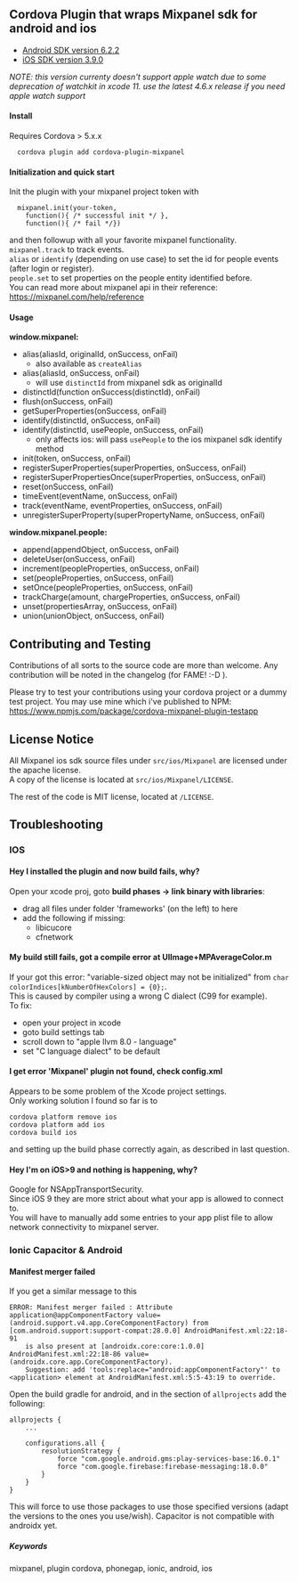 
## Cordova Plugin that wraps Mixpanel sdk for android and ios

- [Android SDK version 6.2.2](https://github.com/mixpanel/mixpanel-android/tree/v6.2.2)
- [iOS SDK version 3.9.0](https://github.com/mixpanel/mixpanel-iphone/tree/v3.9.0)

*NOTE: this version currenty doesn't support apple watch due to some deprecation of watchkit in xcode 11. use the latest 4.6.x release if you need apple watch support*


#### Install

Requires Cordova > 5.x.x

```
  cordova plugin add cordova-plugin-mixpanel
```

#### Initialization and quick start

Init the plugin with your mixpanel project token with
```
  mixpanel.init(your-token,
    function(){ /* successful init */ },
    function(){ /* fail */})
```
and then followup with all your favorite mixpanel functionality.<br/>
`mixpanel.track` to track events.<br/>
`alias` or `identify` (depending on use case) to set the id for people events (after login or register).<br/>
`people.set` to set properties on the people entity identified before.<br/>
You can read more about mixpanel api in their reference: https://mixpanel.com/help/reference <br/>


#### Usage

**window.mixpanel:**

- alias(aliasId, originalId, onSuccess, onFail)
  - also available as ```createAlias```
- alias(aliasId, onSuccess, onFail)
  - will use `distinctId` from mixpanel sdk as originalId
- distinctId(function onSuccess(distinctId), onFail)
- flush(onSuccess, onFail)
- getSuperProperties(onSuccess, onFail)
- identify(distinctId, onSuccess, onFail)
- identify(distinctId, usePeople, onSuccess, onFail)
  - only affects ios: will pass `usePeople` to the ios mixpanel sdk identify method
- init(token, onSuccess, onFail)
- registerSuperProperties(superProperties, onSuccess, onFail)
- registerSuperPropertiesOnce(superProperties, onSuccess, onFail)
- reset(onSuccess, onFail)
- timeEvent(eventName, onSuccess, onFail)
- track(eventName, eventProperties, onSuccess, onFail)
- unregisterSuperProperty(superPropertyName, onSuccess, onFail)

**window.mixpanel.people:**

- append(appendObject, onSuccess, onFail)
- deleteUser(onSuccess, onFail)
- increment(peopleProperties, onSuccess, onFail)
- set(peopleProperties, onSuccess, onFail)
- setOnce(peopleProperties, onSuccess, onFail)
- trackCharge(amount, chargeProperties, onSuccess, onFail)
- unset(propertiesArray, onSuccess, onFail)
- union(unionObject, onSuccess, onFail)


## Contributing and Testing

Contributions of all sorts to the source code are more than welcome.
Any contribution will be noted in the changelog (for FAME! :-D ).

Please try to test your contributions using your cordova project or a dummy test project.
You may use mine which i've published to NPM:
https://www.npmjs.com/package/cordova-mixpanel-plugin-testapp


## License Notice

All Mixpanel ios sdk source files under `src/ios/Mixpanel` are licensed under the apache license.<br/>
A copy of the license is located at `src/ios/Mixpanel/LICENSE`.<br/>

The rest of the code is MIT license, located at `/LICENSE`.


## Troubleshooting

### IOS

#### Hey I installed the plugin and now build fails, why?

Open your xcode proj, goto **build phases -> link binary with libraries**:
  - drag all files under folder 'frameworks' (on the left) to here
  - add the following if missing:
      - libicucore
      - cfnetwork


#### My build still fails, got a compile error at UIImage+MPAverageColor.m

If your got this error: "variable-sized object may not be initialized" from `char colorIndices[kNumberOfHexColors] = {0};`.<br/>
This is caused by compiler using a wrong C dialect (C99 for example).<br/>
To fix:
- open your project in xcode
- goto build settings tab
- scroll down to "apple llvm 8.0 - language"
- set "C language dialect" to be default


#### I get error 'Mixpanel' plugin not found, check config.xml

Appears to be some problem of the Xcode project settings.<br/>
Only working solution I found so far is to
```
cordova platform remove ios
cordova platform add ios
cordova build ios
```
and setting up the build phase correctly again, as described in last question.


#### Hey I'm on iOS>9 and nothing is happening, why?

Google for NSAppTransportSecurity.<br/>
Since iOS 9 they are more strict about what your app is allowed to connect to.<br/>
You will have to manually add some entries to your app plist file to allow network connectivity to mixpanel server.

### Ionic Capacitor & Android

#### Manifest merger failed

If you get a similar message to this
```
ERROR: Manifest merger failed : Attribute application@appComponentFactory value=(android.support.v4.app.CoreComponentFactory) from [com.android.support:support-compat:28.0.0] AndroidManifest.xml:22:18-91
	is also present at [androidx.core:core:1.0.0] AndroidManifest.xml:22:18-86 value=(androidx.core.app.CoreComponentFactory).
	Suggestion: add 'tools:replace="android:appComponentFactory"' to <application> element at AndroidManifest.xml:5:5-43:19 to override.
```

Open the build gradle for android, and in the section of `allprojects` add the following:
```
allprojects {
    ...

    configurations.all {
        resolutionStrategy {
            force "com.google.android.gms:play-services-base:16.0.1"
            force "com.google.firebase:firebase-messaging:18.0.0"
        }
    }
}
```

This will force to use those packages to use those specified versions (adapt the versions to the ones you use/wish). Capacitor is not compatible with androidx yet.


##### Keywords
mixpanel, plugin cordova, phonegap, ionic, android, ios
